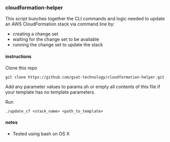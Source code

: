 ### cloudformation-helper

This script bunches together the CLI commands and logic needed to update an AWS CloudFormation stack via command line by:
- creating a change set
- waiting for the change set to be available
- running the change set to update the stack

#### instructions

Clone this repo
```
git clone https://github.com/gsat-technology/cloudformation-helper.git
```

Add any parameter values to params.sh or empty all contents of this file if your template has no template parameters.

Run
```
./update_cf <stack_name> <path_to_template>
```

#### notes

- Tested using bash on OS X

